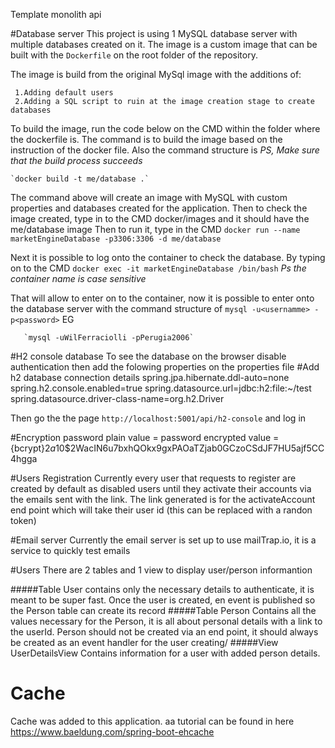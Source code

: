 Template monolith api

#Database server
This project is using 1 MySQL database server with multiple databases created on it. 
The image is a custom image that can be built with the `Dockerfile` on the root folder of the repository.

The image is build from the original MySql image with the additions of:
     
     1.Adding default users
     2.Adding a SQL script to ruin at the image creation stage to create databases 

To build the image, run the code below on the CMD within the folder where the dockerfile is. The command is to build the image based on the instruction of the docker file. Also the command structure is <docjker command to build> <properties and image name> *PS, Make sure that the build process succeeds*

    `docker build -t me/database .` 

The command above will create an image with MySQL with custom properties and databases created for the application.
Then to check the image created, type in to the CMD docker/images and it should have the me/database image
Then to run it, type in the CMD `docker run --name marketEngineDatabase -p3306:3306 -d me/database`

Next it is possible to log onto the container to check the database. By typing on to the CMD `docker exec -it marketEngineDatabase /bin/bash` *Ps the container name is case sensitive*

That will allow to enter on to the container, now it is possible to enter onto the database server with the command structure of `mysql -u<usernamme> -p<password>` EG
       
       `mysql -uWilFerraciolli -pPerugia2006`

#H2 console database
To see the database on the browser
    disable authentication
then add the folowing properties on the properties file
    #Add h2 database connection details
    spring.jpa.hibernate.ddl-auto=none
    spring.h2.console.enabled=true
    spring.datasource.url=jdbc:h2:file:~/test
    spring.datasource.driver-class-name=org.h2.Driver

Then go the the page `http://localhost:5001/api/h2-console` and log in

#Encryption password
plain value = password
encrypted value = {bcrypt}$2a$10$2WacIN6u7bxhQOkx9gxPAOaTZjab0GCzoCSdJF7HU5ajf5CC4hgga

#Users Registration
Currently every user that requests to register are created by default as disabled users until they activate their accounts via the emails sent with the link.
The link generated is for the activateAccount end point which will take their user id (this can be replaced with a randon token)

#Email server
Currently the email server is set up to use mailTrap.io, it is a service to quickly test emails

#Users
There are 2 tables and 1 view to display user/person informantion

#####Table User 
contains only the necessary details to authenticate, it is meant to be super fast.
Once the user is created, en event is published so the Person table can create its record
#####Table Person
Contains all the values necessary for the Person, it is all about personal details with a link to the userId. Person should not be created via an end point, it should always be created as an event handler for the user creating/
#####View UserDetailsView
Contains information for a user with added person details.

# Cache
Cache was added to this application. aa tutorial can be found in here
https://www.baeldung.com/spring-boot-ehcache

